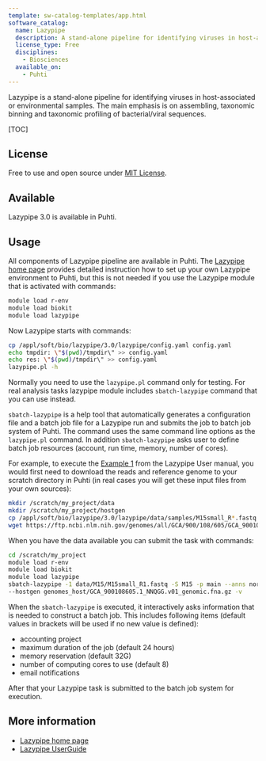 ```yaml
---
template: sw-catalog-templates/app.html
software_catalog:
  name: Lazypipe
  description: A stand-alone pipeline for identifying viruses in host-associated or environmental samples
  license_type: Free
  disciplines:
    - Biosciences
  available_on:
    - Puhti
---
```


 

Lazypipe is a stand-alone pipeline for identifying viruses in host-associated or environmental samples. The main emphasis is on assembling, taxonomic binning and taxonomic profiling of bacterial/viral sequences.

[TOC]

## License

Free to use and open source under [MIT License](https://raw.githubusercontent.com/OverZealous/lazypipe/master/LICENSE).

## Available

Lazypipe 3.0 is available in Puhti.

## Usage

All components of Lazypipe pipeline are available in Puhti. The [Lazypipe home page](https://www.helsinki.fi/en/projects/lazypipe) provides detailed instruction how to set up your own Lazypipe environment to Puhti, but this is not needed if you use the Lazypipe module that is activated with commands:

```bash
module load r-env
module load biokit
module load lazypipe
```

Now Lazypipe starts with commands:

```bash
cp /appl/soft/bio/lazypipe/3.0/lazypipe/config.yaml config.yaml
echo tmpdir: \"$(pwd)/tmpdir\" >> config.yaml
echo res: \"$(pwd)/tmpdir\" >> config.yaml
lazypipe.pl -h
```

Normally you need to use the `lazypipe.pl` command only for testing. For real analysis tasks lazypipe module includes `sbatch-lazypipe` command that you can use instead. 

`sbatch-lazypipe` is a help tool that automatically generates a configuration file and a batch job file for a Lazypipe run 
and submits the job to batch job system of Puhti. The command uses the same command line options 
as the `lazypipe.pl` command. In addition `sbatch-lazypipe` asks user to define batch job resources
(account, run time, memory, number of cores).

For example, to execute the [Example 1](https://www.helsinki.fi/en/projects/lazypipe/examples) from the
Lazypipe User manual, you would first need to download the reads and reference genome to your scratch directory in Puhti
(in real cases you will get these input files from your own sources):

```bash
mkdir /scratch/my_project/data
mkdir /scratch/my_project/hostgen
cp /appl/soft/bio/lazypipe/3.0/lazypipe/data/samples/M15small_R*.fastq /scratch/my_project/data
wget https://ftp.ncbi.nlm.nih.gov/genomes/all/GCA/900/108/605/GCA_900108605.1_NNQGG.v01/GCA_900108605.1_NNQGG.v01_genomic.fna.gz -P /scratch/my_project/hostgen/
```

When you have the data available you can submit the task with commands:

```bash
cd /scratch/my_project
module load r-env
module load biokit
module load lazypipe
sbatch-lazypipe -1 data/M15/M15small_R1.fastq -S M15 -p main --anns norm\
--hostgen genomes_host/GCA_900108605.1_NNQGG.v01_genomic.fna.gz -v
```

When the `sbatch-lazypipe` is executed, it interactively asks information that is
needed to construct a batch job. This includes following items (default values in brackets will be
used if no new value is defined):

*   accounting project
*   maximum duration of the job (default 24 hours)
*   memory reservation (default 32G)
*   number of computing cores to use (default 8)
*   email notifications
   
After that your Lazypipe task is submitted to the batch job system for execution.

## More information

*   [Lazypipe home page](https://www.helsinki.fi/en/projects/lazypipe)
*   [Lazypipe UserGuide](https://bitbucket.org/plyusnin/lazypipe/wiki/UserGuide.v3.0)
